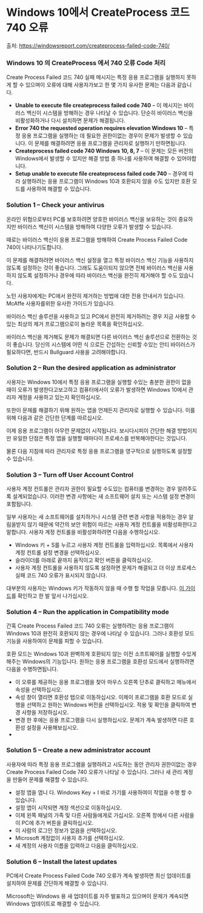 # Windows 10에서 CreateProcess 코드 740 오류 

출처: https://windowsreport.com/createprocess-failed-code-740/



### Windows 10 의 CreateProcess 에서 740 오류  Code 처리

Create Process Failed 코드 740 실패 메시지는 특정 응용 프로그램을 실행하지 못하게 할 수 있으며이 오류에 대해 사용자가보고 한 몇 가지 유사한 문제는 다음과 같습니다.

- **Unable to execute file createprocess failed code 740** – 이 메시지는 바이러스 백신이 시스템을 방해하는 경우 나타날 수 있습니다. 단순히 바이러스 백신을 비활성화하거나 다시 설치하면 문제가 해결됩니다.
- **Error 740 the requested operation requires elevation Windows 10** –  특정 응용 프로그램을 실행하는 데 필요한 권한이없는 경우이 문제가 발생할 수 있습니다. 이 문제를 해결하려면 응용 프로그램을 관리자로 실행하기 만하면됩니다.
- **Createprocess failed code 740 Windows 10, 8, 7** – 이 문제는 모든 버전의 Windows에서 발생할 수 있지만 해결 방법 중 하나를 사용하여 해결할 수 있어야합니다.
- **Setup unable to execute file createprocess failed code 740** –  경우에 따라 실행하려는 응용 프로그램이 Windows 10과 호환되지 않을 수도 있지만 호환 모드를 사용하여 해결할 수 있습니다.



### Solution 1 – Check your antivirus

온라인 위협으로부터 PC를 보호하려면 양호한 바이러스 백신을 보유하는 것이 중요하지만 바이러스 백신이 시스템을 방해하여 다양한 오류가 발생할 수 있습니다.

때로는 바이러스 백신이 응용 프로그램을 방해하여 Create Process Failed Code 740이 나타나기도합니다.

이 문제를 해결하려면 바이러스 백신 설정을 열고 특정 바이러스 백신 기능을 사용하지 않도록 설정하는 것이 좋습니다. 그래도 도움이되지 않으면 전체 바이러스 백신을 사용하지 않도록 설정하거나 경우에 따라 바이러스 백신을 완전히 제거해야 할 수도 있습니다.

노턴 사용자에게는 PC에서 완전히 제거하는 방법에 대한 전용 안내서가 있습니다. McAffe 사용자를위한 유사한 가이드가 있습니다.

바이러스 백신 솔루션을 사용하고 있고 PC에서 완전히 제거하려는 경우 지금 사용할 수있는 최상의 제거 프로그램으로이 놀라운 목록을 확인하십시오.

바이러스 백신을 제거해도 문제가 해결되면 다른 바이러스 백신 솔루션으로 전환하는 것이 좋습니다. 당신의 시스템에 어떤 식 으로든 간섭하는 신뢰할 수있는 안티 바이러스가 필요하다면, 반드시 Bullguard 사용을 고려해야합니다.



### Solution 2 – Run the desired application as administrator

사용자는 Windows 10에서 특정 응용 프로그램을 실행할 수있는 충분한 권한이 없을 때이 오류가 발생한다고보고하고 컴퓨터에서이 오류가 발생하면 Windows 10에서 관리자 계정을 사용하고 있는지 확인하십시오.

또한이 문제를 해결하기 위해 원하는 앱을 언제든지 관리자로 실행할 수 있습니다. 이를 위해 다음과 같은 간단한 단계를 따르십시오.

이제 응용 프로그램이 아무런 문제없이 시작됩니다. 보시다시피이 간단한 해결 방법이지만 유일한 단점은 특정 앱을 실행할 때마다이 프로세스를 반복해야한다는 것입니다.

물론 다음 지침에 따라 관리자로 특정 응용 프로그램을 영구적으로 실행하도록 설정할 수 있습니다.



### Solution 3 – Turn off User Account Control

사용자 계정 컨트롤은 관리자 권한이 필요할 수도있는 컴퓨터를 변경하는 경우 알려주도록 설계되었습니다. 이러한 변경 사항에는 새 소프트웨어 설치 또는 시스템 설정 변경이 포함됩니다.

일부 사용자는 새 소프트웨어를 설치하거나 시스템 관련 변경 사항을 적용하는 경우 알림을받지 않기 때문에 약간의 보안 위험이 따르는 사용자 계정 컨트롤을 비활성화한다고 말합니다. 사용자 계정 컨트롤을 비활성화하려면 다음을 수행하십시오.	

- Windows 키 + S를 누르고 사용자 계정 컨트롤을 입력하십시오. 목록에서 사용자 계정 컨트롤 설정 변경을 선택하십시오.
- 슬라이더를 아래로 끝까지 움직이고 확인 버튼을 클릭하십시오.
- 사용자 계정 컨트롤을 사용하지 않도록 설정하면 문제가 해결되고 더 이상 프로세스 실패 코드 740 오류가 표시되지 않습니다.

대부분의 사용자는 Windows 키가 작동하지 않을 때 수행 할 작업을 모릅니다. [이 가이드](https://windowsreport.com/windows-key-not-working-windows-10/)를 확인하고 한 발 앞서 나가십시오.



### Solution 4 – Run the application in Compatibility mode

간혹 Create Process Failed 코드 740 오류는 실행하려는 응용 프로그램이 Windows 10과 완전히 호환되지 않는 경우에 나타날 수 있습니다. 그러나 호환성 모드 기능을 사용하여이 문제를 피할 수 있습니다.

호환 모드는 Windows 10과 완벽하게 호환되지 않는 이전 소프트웨어를 실행할 수있게 해주는 Windows의 기능입니다. 원하는 응용 프로그램을 호환성 모드에서 실행하려면 다음을 수행하면됩니다.

- 이 오류를 제공하는 응용 프로그램을 찾아 마우스 오른쪽 단추로 클릭하고 메뉴에서 속성을 선택하십시오.
- 속성 창이 열리면 호환성 탭으로 이동하십시오. 이제이 프로그램을 호환 모드로 실행을 선택하고 원하는 Windows 버전을 선택하십시오. 적용 및 확인을 클릭하여 변경 사항을 저장하십시오.
- 변경 한 후에는 응용 프로그램을 다시 실행하십시오. 문제가 계속 발생하면 다른 호환성 설정을 사용해보십시오.
- 

### Solution 5 – Create a new administrator account

사용자에 따라 특정 응용 프로그램을 실행하려고 시도하는 동안 관리자 권한이없는 경우 Create Process Failed Code 740 오류가 나타날 수 있습니다. 그러나 새 관리 계정을 만들어 문제를 해결할 수 있습니다.

- 설정 앱을 엽니 다. Windows Key + I 바로 가기를 사용하여이 작업을 수행 할 수 있습니다.
- 설정 앱이 시작되면 계정 섹션으로 이동하십시오.
- 이제 왼쪽 패널의 가족 및 다른 사람들에게로 가십시오. 오른쪽 창에서 다른 사람을이 PC에 추가 버튼을 클릭하십시오.
- 이 사람의 로그인 정보가 없음을 선택하십시오.
- Microsoft 계정없이 사용자 추가를 선택하십시오.
- 새 계정의 사용자 이름을 입력하고 다음을 클릭하십시오.



### Solution 6 – Install the latest updates

PC에서 Create Process Failed Code 740 오류가 계속 발생하면 최신 업데이트를 설치하여 문제를 간단하게 해결할 수 있습니다.

Microsoft는 Windows 용 새 업데이트를 자주 발표하고 있으며이 문제가 계속되면 Windows 업데이트로 해결할 수 있습니다.


